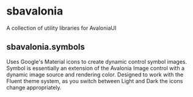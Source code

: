 # sbavalonia
A collection of utility libraries for AvaloniaUI

## sbavalonia.symbols
Uses Google's Material icons to create dynamic control symbol images. Symbol is essentially an extension of the Avalonia Image control with a dynamic image source and rendering color. Designed to work with the Fluent theme system, as you switch between Light and Dark the icons change appropriately.


